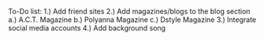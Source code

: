 To-Do list:
1.) Add friend sites
2.) Add magazines/blogs to the blog section
    a.) A.C.T. Magazine
    b.) Polyanna Magazine
    c.) Dstyle Magazine
3.) Integrate social media accounts
4.) Add background song
